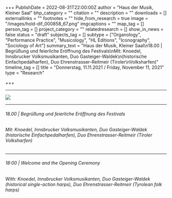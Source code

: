 +++
PublishDate = 2022-08-31T22:00:00Z
author = "Haus der Musik, Kleiner Saal"
bhp_category = ""
citation = ""
description = ""
downloads = []
externallinks = ""
footnotes = ""
hide_from_research = true
image = "/images/hold-dif_000858_67.png"
imgcaptions = ""
map_tag = []
person_tag = []
project_category = ""
relatedresearch = []
show_in_news = false
status = "draft"
subjects_tag = []
subtype = ["Organology", "Performance Practice", "Musicology", "HL Editions", "Iconography", "Sociology of Art"]
summary_text = "Haus der Musik, Kleiner Saal\n18.00 | Begrüßung und feierliche Eröffnung des Festivals\nMit: Knoedel, Innsbrucker Volksmusikanten, Duo Gasteiger-Waldek\n(historische Einfachpedalharfen), Duo Ehrenstrasser-Reitmeir (Tiroler\nVolksharfen)"
timeline_tag = []
title = "Donnerstag, 11.11.2021 / Friday, November 11, 2021"
type = "Research"

+++
***

![](/images/hold-dif_000858_67.png)

***

###### 18.00 | Begrüßung und feierliche Eröffnung des Festivals

###### Mit: Knoedel, Innsbrucker Volksmusikanten, Duo Gasteiger-Waldek (historische Einfachpedalharfen), Duo Ehrenstrasser-Reitmeir (Tiroler Volksharfen)

***

###### 18:00 | Welcome and the Opening Ceremony 

###### With: Knoedel, Innsbrucker Volksmusikanten, Duo Gasteiger-Waldek (historical single-action harps), Duo Ehrenstrasser-Reitmeir (Tyrolean folk harps)

###### 